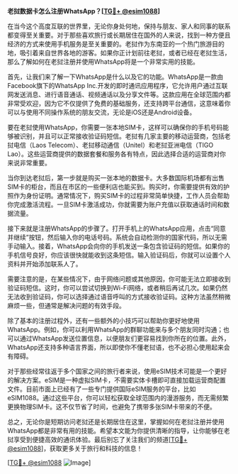 **老挝数据卡怎么注册WhatsApp？[[TG💪+ @esim1088](https://t.me/s/esim1088)]**

在当今这个高度互联的世界里，无论你身处何地，保持与朋友、家人和同事的联系都变得至关重要。对于那些喜欢旅行或长期居住在国外的人来说，找到一种方便且经济的方式来使用手机服务是至关重要的。老挝作为东南亚的一个热门旅游目的地，吸引着来自世界各地的游客。如果你正计划前往老挝，或者已经在老挝生活，那么了解如何在老挝注册并使用WhatsApp将是一个非常实用的技能。

首先，让我们来了解一下WhatsApp是什么以及它的功能。WhatsApp是一款由Facebook旗下的WhatsApp Inc.开发的即时通讯应用程序，它允许用户通过互联网发送消息、进行语音通话、视频通话以及分享文件等。这款应用在全球范围内都非常受欢迎，因为它不仅提供了免费的基础服务，还支持跨平台通信，这意味着你可以与使用不同操作系统的朋友交流，无论是iOS还是Android设备。

要在老挝使用WhatsApp，你需要一张本地SIM卡，这样可以确保你的手机号码能够被识别，并且可以正常接收验证码短信。老挝有几家主要的移动运营商，包括老挝电信（Laos Telecom）、老挝移动通信（Unitel）和老挝亚洲电信（TIGO Lao）。这些运营商提供的数据套餐和服务各有特点，因此选择合适的运营商对你来说非常重要。

当你到达老挝后，第一步就是购买一张本地的数据卡。大多数国际机场都有出售SIM卡的柜台，而且在市区的一些便利店也能买到。购买时，你需要提供有效的护照作为身份证明。通常情况下，购买SIM卡的过程非常简单快捷，工作人员会帮助你完成激活流程。一旦SIM卡激活成功，你就需要为账户充值以获取通话时间和数据流量。

接下来就是注册WhatsApp的步骤了。打开手机上的WhatsApp应用，点击“同意并继续”按钮，然后输入你的电话号码。系统会自动检测你的国家代码，所以无需手动输入。接着，WhatsApp会向你的手机发送一条包含验证码的短信。如果你的手机信号良好，你应该很快就能收到这条短信。输入验证码后，你就可以设置个人资料并开始添加联系人了。

需要注意的是，在某些情况下，由于网络问题或其他原因，你可能无法立即接收到验证码短信。这时，你可以尝试切换到Wi-Fi网络，或者稍后再试几次。如果仍然无法收到验证码，你可以选择通过语音呼叫的方式接收验证码。这种方法虽然稍微麻烦一些，但通常是解决问题的有效手段。

除了基本的注册过程外，还有一些额外的小技巧可以帮助你更好地使用WhatsApp。例如，你可以利用WhatsApp的群聊功能来与多个朋友同时沟通；也可以通过WhatsApp发送位置信息，以便朋友们更容易找到你所在的位置。此外，WhatsApp还支持多种语言界面，所以即使你不懂老挝语，也不必担心使用起来会有障碍。

对于那些经常往返于多个国家之间的旅行者来说，使用eSIM技术可能是一个更好的解决方案。eSIM是一种虚拟SIM卡，不需要实体卡槽即可直接加载运营商配置文件。目前市面上已经有了一些专门提供国际eSIM服务的平台，比如eSIM1088。通过这些平台，你可以轻松获取全球范围内的漫游服务，而无需频繁更换物理SIM卡。这不仅节省了时间，也避免了携带多张SIM卡带来的不便。

总之，无论你是短期访问老挝还是长期居住在这里，掌握如何在老挝注册并使用WhatsApp都是非常有用的技能。希望本文能为你提供清晰的指导，让你能够在老挝享受到便捷高效的通讯体验。最后别忘了关注我们的频道[[TG💪+ @esim1088](https://t.me/s/esim1088)]，获取更多关于旅行和科技的信息！

[[TG💪+ @esim1088](https://t.me/s/esim1088) ![Image](https://i.postimg.cc/4NQfJmqS/Snipaste-2025-05-13-00-14-12.png)]